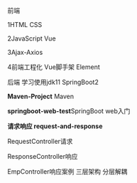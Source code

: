 前端

1HTML CSS

2JavaScript Vue

3Ajax-Axios

4前端工程化 Vue脚手架 Element

后端
学习使用jdk11  SpringBoot2

**Maven-Project** Maven

**springboot-web-test**SpringBoot web入门

**请求响应 request-and-response**

RequestController请求

ResponseController响应

EmpController响应案例 三层架构 分层解耦
